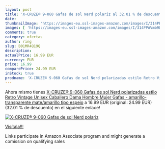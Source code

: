 ```yaml
---
layout: post
title: 'X-CRUZE® 9-060 Gafas de sol Nerd polariz al 32.01 % de descuento'
date: 
thumbnailImage: 'https://images-eu.ssl-images-amazon.com/images/I/314PPAVmb9L._SL200_.jpg'
images: [ 'https://images-eu.ssl-images-amazon.com/images/I/314PPAVmb9L._SL200_.jpg' ]
comments: true
category: ofertas
author: ring
slug: B01MR4Q19Q
description:
actualPrice: 16.99 EUR
currency: EUR
price: 16.99
comparePrice: 24.99 EUR
inStock: true
prodname: 'X-CRUZE® 9-060 Gafas de sol Nerd polarizadas estilo Retro Vintage Unisex Caballero Dama Hombre Mujer Gafas - amarillo-transparente mate/amarillo tipo espejo'
---
```


Ahora mismo tienes [X-CRUZE® 9-060 Gafas de sol Nerd polarizadas estilo Retro Vintage Unisex Caballero Dama Hombre Mujer Gafas - amarillo-transparente mate/amarillo tipo espejo](https://www.amazon.es/dp/B01MR4Q19Q/?tag=tolees-21) a 16.99 EUR (original: 24.99 EUR) (32.01 %  de descuento) en el siguiente enlace!

[![X-CRUZE® 9-060 Gafas de sol Nerd polariz](https://images-eu.ssl-images-amazon.com/images/I/314PPAVmb9L._SL200_.jpg)](https://www.amazon.es/dp/B01MR4Q19Q/?tag=tolees-21)

[Visítala!!!](https://www.amazon.es/dp/B01MR4Q19Q/?tag=tolees-21)

Links participate in Amazon Associate program and might generate a comission on qualifying sales
